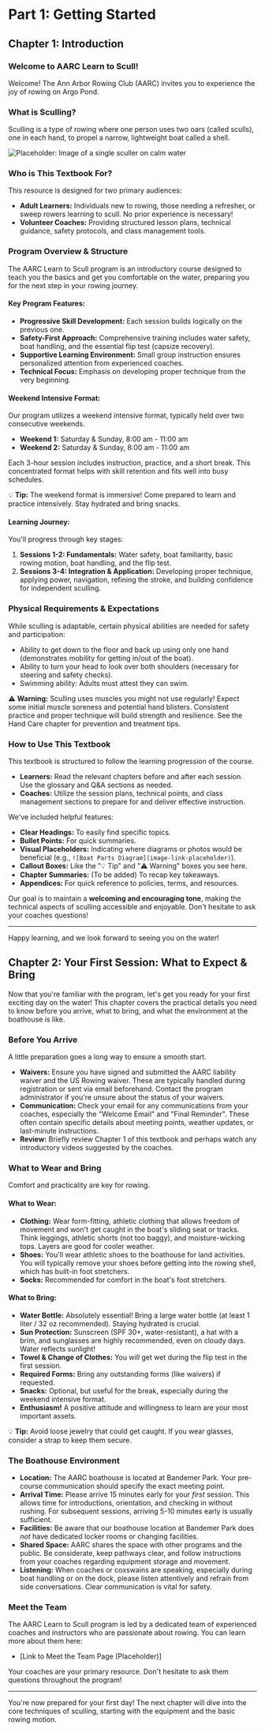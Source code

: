 # Part 1: Getting Started

## Chapter 1: Introduction

### Welcome to AARC Learn to Scull!

Welcome! The Ann Arbor Rowing Club (AARC) invites you to experience the joy of rowing on Argo Pond.

### What is Sculling?

Sculling is a type of rowing where one person uses two oars (called sculls), one in each hand, to propel a narrow, lightweight boat called a shell.

![Placeholder: Image of a single sculler on calm water](image-link-placeholder)

### Who is This Textbook For?

This resource is designed for two primary audiences:

* **Adult Learners:** Individuals new to rowing, those needing a refresher, or sweep rowers learning to scull. No prior experience is necessary!
* **Volunteer Coaches:** Providing structured lesson plans, technical guidance, safety protocols, and class management tools.

### Program Overview & Structure

The AARC Learn to Scull program is an introductory course designed to teach you the basics and get you comfortable on the water, preparing you for the next step in your rowing journey.

#### Key Program Features:

* **Progressive Skill Development:** Each session builds logically on the previous one.
* **Safety-First Approach:** Comprehensive training includes water safety, boat handling, and the essential flip test (capsize recovery).
* **Supportive Learning Environment:** Small group instruction ensures personalized attention from experienced coaches.
* **Technical Focus:** Emphasis on developing proper technique from the very beginning.

#### Weekend Intensive Format:

Our program utilizes a weekend intensive format, typically held over two consecutive weekends.

* **Weekend 1:** Saturday & Sunday, 8:00 am - 11:00 am
* **Weekend 2:** Saturday & Sunday, 8:00 am - 11:00 am

Each 3-hour session includes instruction, practice, and a short break. This concentrated format helps with skill retention and fits well into busy schedules.

💡 **Tip:** The weekend format is immersive! Come prepared to learn and practice intensively. Stay hydrated and bring snacks.

#### Learning Journey:

You'll progress through key stages:

1. **Sessions 1-2: Fundamentals:** Water safety, boat familiarity, basic rowing motion, boat handling, and the flip test.
2. **Sessions 3-4: Integration & Application:** Developing proper technique, applying power, navigation, refining the stroke, and building confidence for independent sculling.

### Physical Requirements & Expectations

While sculling is adaptable, certain physical abilities are needed for safety and participation:

* Ability to get down to the floor and back up using only one hand (demonstrates mobility for getting in/out of the boat).
* Ability to turn your head to look over both shoulders (necessary for steering and safety checks).
* Swimming ability: Adults must attest they can swim.

⚠️ **Warning:** Sculling uses muscles you might not use regularly! Expect some initial muscle soreness and potential hand blisters. Consistent practice and proper technique will build strength and resilience. See the Hand Care chapter for prevention and treatment tips.

### How to Use This Textbook

This textbook is structured to follow the learning progression of the course.

* **Learners:** Read the relevant chapters before and after each session. Use the glossary and Q&A sections as needed.
* **Coaches:** Utilize the session plans, technical points, and class management sections to prepare for and deliver effective instruction.

We've included helpful features:

* **Clear Headings:** To easily find specific topics.
* **Bullet Points:** For quick summaries.
* **Visual Placeholders:** Indicating where diagrams or photos would be beneficial (e.g., `![Boat Parts Diagram](image-link-placeholder)`).
* **Callout Boxes:** Like the "💡 Tip" and "⚠️ Warning" boxes you see here.
* **Chapter Summaries:** (To be added) To recap key takeaways.
* **Appendices:** For quick reference to policies, terms, and resources.

Our goal is to maintain a **welcoming and encouraging tone**, making the technical aspects of sculling accessible and enjoyable. Don't hesitate to ask your coaches questions!

---

Happy learning, and we look forward to seeing you on the water!

## Chapter 2: Your First Session: What to Expect & Bring

Now that you're familiar with the program, let's get you ready for your first exciting day on the water! This chapter covers the practical details you need to know before you arrive, what to bring, and what the environment at the boathouse is like.

### Before You Arrive

A little preparation goes a long way to ensure a smooth start.

* **Waivers:** Ensure you have signed and submitted the AARC liability waiver and the US Rowing waiver. These are typically handled during registration or sent via email beforehand. Contact the program administrator if you're unsure about the status of your waivers.
* **Communication:** Check your email for any communications from your coaches, especially the "Welcome Email" and "Final Reminder". These often contain specific details about meeting points, weather updates, or last-minute instructions.
* **Review:** Briefly review Chapter 1 of this textbook and perhaps watch any introductory videos suggested by the coaches.

### What to Wear and Bring

Comfort and practicality are key for rowing.

#### What to Wear:

* **Clothing:** Wear form-fitting, athletic clothing that allows freedom of movement and won't get caught in the boat's sliding seat or tracks. Think leggings, athletic shorts (not too baggy), and moisture-wicking tops. Layers are good for cooler weather.
* **Shoes:** You'll wear athletic shoes to the boathouse for land activities. You will typically remove your shoes before getting into the rowing shell, which has built-in foot stretchers.
* **Socks:** Recommended for comfort in the boat's foot stretchers.

#### What to Bring:

* **Water Bottle:** Absolutely essential! Bring a large water bottle (at least 1 liter / 32 oz recommended). Staying hydrated is crucial.
* **Sun Protection:** Sunscreen (SPF 30+, water-resistant), a hat with a brim, and sunglasses are highly recommended, even on cloudy days. Water reflects sunlight!
* **Towel & Change of Clothes:** You *will* get wet during the flip test in the first session.
* **Required Forms:** Bring any outstanding forms (like waivers) if requested.
* **Snacks:** Optional, but useful for the break, especially during the weekend intensive format.
* **Enthusiasm!** A positive attitude and willingness to learn are your most important assets.

💡 **Tip:** Avoid loose jewelry that could get caught. If you wear glasses, consider a strap to keep them secure.

### The Boathouse Environment

* **Location:** The AARC boathouse is located at Bandemer Park. Your pre-course communication should specify the exact meeting point.
* **Arrival Time:** Please arrive 15 minutes early for your *first* session. This allows time for introductions, orientation, and checking in without rushing. For subsequent sessions, arriving 5-10 minutes early is usually sufficient.
* **Facilities:** Be aware that our boathouse location at Bandemer Park does *not* have dedicated locker rooms or changing facilities.
* **Shared Space:** AARC shares the space with other programs and the public. Be considerate, keep pathways clear, and follow instructions from your coaches regarding equipment storage and movement.
* **Listening:** When coaches or coxswains are speaking, especially during boat handling or on the dock, please listen attentively and refrain from side conversations. Clear communication is vital for safety.

### Meet the Team

The AARC Learn to Scull program is led by a dedicated team of experienced coaches and instructors who are passionate about rowing. You can learn more about them here:

* [Link to Meet the Team Page (Placeholder)]

Your coaches are your primary resource. Don't hesitate to ask them questions throughout the program!

---

You're now prepared for your first day! The next chapter will dive into the core techniques of sculling, starting with the equipment and the basic rowing motion.